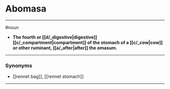 # Abomasa
---
#noun
- **The fourth or [[d/_digestive|digestive]] [[c/_compartment|compartment]] of the stomach of a [[c/_cow|cow]] or other ruminant, [[a/_after|after]] the omasum.**
---
### Synonyms
- [[rennet bag]], [[rennet stomach]]
---
